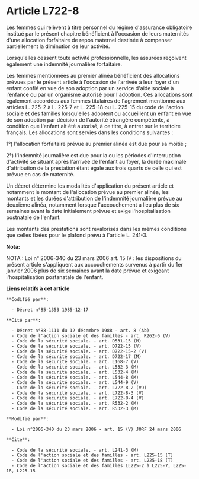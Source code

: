 # Article L722-8

Les femmes qui relèvent à titre personnel du régime d'assurance obligatoire institué par le présent chapitre bénéficient à
l'occasion de leurs maternités d'une allocation forfaitaire de repos maternel destinée à compenser partiellement la
diminution de leur activité.

Lorsqu'elles cessent toute activité professionnelle, les assurées reçoivent également une indemnité journalière forfaitaire.

Les femmes mentionnées au premier alinéa bénéficient des allocations prévues par le présent article à l'occasion de l'arrivée
à leur foyer d'un enfant confié en vue de son adoption par un service d'aide sociale à l'enfance ou par un organisme autorisé
pour l'adoption. Ces allocations sont également accordées aux femmes titulaires de l'agrément mentionné aux articles L. 225-2
à L. 225-7 et L. 225-18 ou L. 225-15 du code de l'action sociale et des familles lorsqu'elles adoptent ou accueillent un
enfant en vue de son adoption par décision de l'autorité étrangère compétente, à condition que l'enfant ait été autorisé, à
ce titre, à entrer sur le territoire français. Les allocations sont servies dans les conditions suivantes :

1°) l'allocation forfaitaire prévue au premier alinéa est due pour sa moitié ;

2°) l'indemnité journalière est due pour la ou les périodes d'interruption d'activité se situant après l'arrivée de l'enfant
au foyer, la durée maximale d'attribution de la prestation étant égale aux trois quarts de celle qui est prévue en cas de
maternité.

Un décret détermine les modalités d'application du présent article et notamment le montant de l'allocation prévue au premier
alinéa, les montants et les durées d'attribution de l'indemnité journalière prévue au deuxième alinéa, notamment lorsque
l'accouchement a lieu plus de six semaines avant la date initialement prévue et exige l'hospitalisation postnatale de
l'enfant.

Les montants des prestations sont revalorisés dans les mêmes conditions que celles fixées pour le plafond prévu à l'article
L. 241-3.

**Nota:**

NOTA : Loi n° 2006-340 du 23 mars 2006 art. 15 IV : les dispositions du présent article s'appliquent aux accouchements
survenus à partir du 1er janvier 2006 plus de six semaines avant la date prévue et exigeant l'hospitalisation postanatale de
l'enfant.

**Liens relatifs à cet article**

	**Codifié par**:

	  - Décret n°85-1353 1985-12-17

	**Cité par**:

	  - Décret n°88-1111 du 12 décembre 1988 - art. 8 (Ab)
	  - Code de l'action sociale et des familles - art. R262-6 (V)
	  - Code de la sécurité sociale. - art. D531-15 (M)
	  - Code de la sécurité sociale. - art. D722-15 (V)
	  - Code de la sécurité sociale. - art. D722-15-2 (V)
	  - Code de la sécurité sociale. - art. D722-17 (M)
	  - Code de la sécurité sociale. - art. L168-7 (V)
	  - Code de la sécurité sociale. - art. L532-3 (M)
	  - Code de la sécurité sociale. - art. L532-4 (M)
	  - Code de la sécurité sociale. - art. L544-8 (M)
	  - Code de la sécurité sociale. - art. L544-9 (V)
	  - Code de la sécurité sociale. - art. L722-8-2 (VD)
	  - Code de la sécurité sociale. - art. L722-8-3 (V)
	  - Code de la sécurité sociale. - art. L722-8-4 (V)
	  - Code de la sécurité sociale. - art. R532-2 (M)
	  - Code de la sécurité sociale. - art. R532-3 (M)

	**Modifié par**:

	  - Loi n°2006-340 du 23 mars 2006 - art. 15 (V) JORF 24 mars 2006

	**Cite**:

	  - Code de la sécurité sociale. - art. L241-3 (M)
	  - Code de l'action sociale et des familles - art. L225-15 (T)
	  - Code de l'action sociale et des familles - art. L225-18 (T)
	  - Code de l'action sociale et des familles LL225-2 à L225-7, L225-18, L225-15
